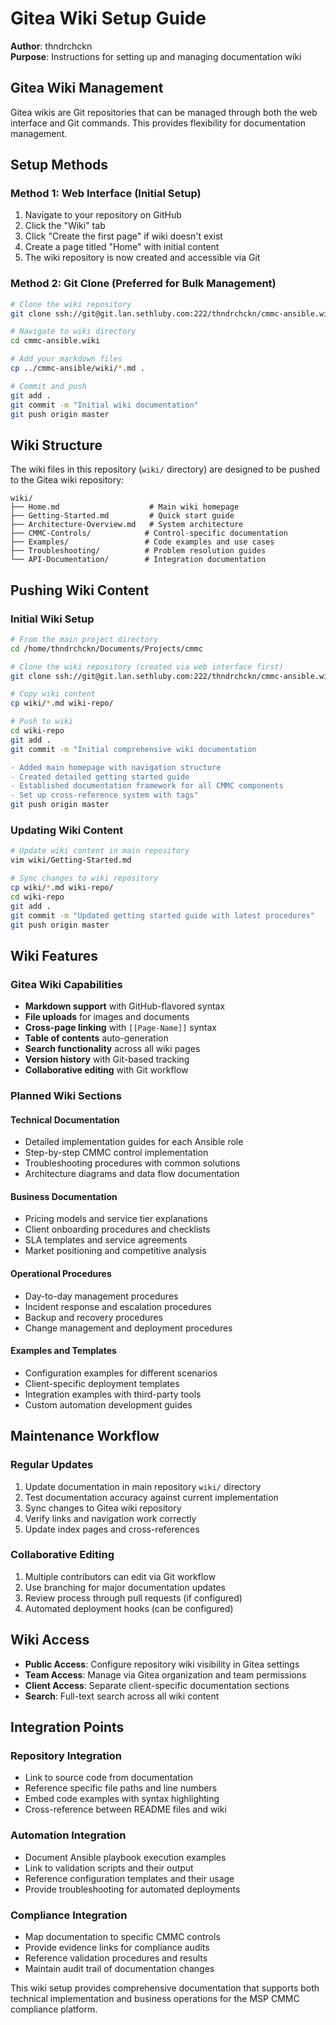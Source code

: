 # Gitea Wiki Setup Guide

**Author**: thndrchckn  
**Purpose**: Instructions for setting up and managing documentation wiki

## Gitea Wiki Management

Gitea wikis are Git repositories that can be managed through both the web interface and Git commands. This provides flexibility for documentation management.

## Setup Methods

### Method 1: Web Interface (Initial Setup)
1. Navigate to your repository on GitHub
2. Click the "Wiki" tab
3. Click "Create the first page" if wiki doesn't exist
4. Create a page titled "Home" with initial content
5. The wiki repository is now created and accessible via Git

### Method 2: Git Clone (Preferred for Bulk Management)
```bash
# Clone the wiki repository
git clone ssh://git@git.lan.sethluby.com:222/thndrchckn/cmmc-ansible.wiki.git

# Navigate to wiki directory
cd cmmc-ansible.wiki

# Add your markdown files
cp ../cmmc-ansible/wiki/*.md .

# Commit and push
git add .
git commit -m "Initial wiki documentation"
git push origin master
```

## Wiki Structure

The wiki files in this repository (`wiki/` directory) are designed to be pushed to the Gitea wiki repository:

```
wiki/
├── Home.md                    # Main wiki homepage
├── Getting-Started.md         # Quick start guide
├── Architecture-Overview.md   # System architecture
├── CMMC-Controls/            # Control-specific documentation
├── Examples/                 # Code examples and use cases
├── Troubleshooting/          # Problem resolution guides
└── API-Documentation/        # Integration documentation
```

## Pushing Wiki Content

### Initial Wiki Setup
```bash
# From the main project directory
cd /home/thndrchckn/Documents/Projects/cmmc

# Clone the wiki repository (created via web interface first)
git clone ssh://git@git.lan.sethluby.com:222/thndrchckn/cmmc-ansible.wiki.git wiki-repo

# Copy wiki content
cp wiki/*.md wiki-repo/

# Push to wiki
cd wiki-repo
git add .
git commit -m "Initial comprehensive wiki documentation

- Added main homepage with navigation structure
- Created detailed getting started guide
- Established documentation framework for all CMMC components
- Set up cross-reference system with tags"
git push origin master
```

### Updating Wiki Content
```bash
# Update wiki content in main repository
vim wiki/Getting-Started.md

# Sync changes to wiki repository
cp wiki/*.md wiki-repo/
cd wiki-repo
git add .
git commit -m "Updated getting started guide with latest procedures"
git push origin master
```

## Wiki Features

### Gitea Wiki Capabilities
- **Markdown support** with GitHub-flavored syntax
- **File uploads** for images and documents
- **Cross-page linking** with `[[Page-Name]]` syntax
- **Table of contents** auto-generation
- **Search functionality** across all wiki pages
- **Version history** with Git-based tracking
- **Collaborative editing** with Git workflow

### Planned Wiki Sections

#### Technical Documentation
- Detailed implementation guides for each Ansible role
- Step-by-step CMMC control implementation
- Troubleshooting procedures with common solutions
- Architecture diagrams and data flow documentation

#### Business Documentation
- Pricing models and service tier explanations
- Client onboarding procedures and checklists
- SLA templates and service agreements
- Market positioning and competitive analysis

#### Operational Procedures
- Day-to-day management procedures
- Incident response and escalation procedures
- Backup and recovery procedures
- Change management and deployment procedures

#### Examples and Templates
- Configuration examples for different scenarios
- Client-specific deployment templates
- Integration examples with third-party tools
- Custom automation development guides

## Maintenance Workflow

### Regular Updates
1. Update documentation in main repository `wiki/` directory
2. Test documentation accuracy against current implementation
3. Sync changes to Gitea wiki repository
4. Verify links and navigation work correctly
5. Update index pages and cross-references

### Collaborative Editing
1. Multiple contributors can edit via Git workflow
2. Use branching for major documentation updates
3. Review process through pull requests (if configured)
4. Automated deployment hooks (can be configured)

## Wiki Access

- **Public Access**: Configure repository wiki visibility in Gitea settings
- **Team Access**: Manage via Gitea organization and team permissions
- **Client Access**: Separate client-specific documentation sections
- **Search**: Full-text search across all wiki content

## Integration Points

### Repository Integration
- Link to source code from documentation
- Reference specific file paths and line numbers
- Embed code examples with syntax highlighting
- Cross-reference between README files and wiki

### Automation Integration
- Document Ansible playbook execution examples
- Link to validation scripts and their output
- Reference configuration templates and their usage
- Provide troubleshooting for automated deployments

### Compliance Integration
- Map documentation to specific CMMC controls
- Provide evidence links for compliance audits
- Reference validation procedures and results
- Maintain audit trail of documentation changes

This wiki setup provides comprehensive documentation that supports both technical implementation and business operations for the MSP CMMC compliance platform.